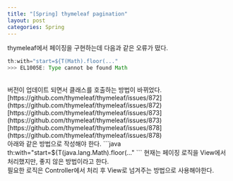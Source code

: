 ```yaml
---
title: "[Spring] thymeleaf pagination"
layout: post
categories: Spring
--- 
```


thymeleaf에서 페이징을 구현하는데 다음과 같은 오류가 떴다.

```java
th:with="start=${T(Math).floor(..."
>>> EL1005E: Type cannot be found Math
```
<br>
버전이 업데이트 되면서 클래스를 호출하는 방법이 바뀌었다.
[https://github.com/thymeleaf/thymeleaf/issues/872](https://github.com/thymeleaf/thymeleaf/issues/872)<br>
[https://github.com/thymeleaf/thymeleaf/issues/873](https://github.com/thymeleaf/thymeleaf/issues/873)<br>
[https://github.com/thymeleaf/thymeleaf/issues/878](https://github.com/thymeleaf/thymeleaf/issues/878)

<br>
아래와 같은 방법으로 작성해야 한다.
```java
th:with="start=${T(java.lang.Math).floor(..."
``` 
현재는 페이징 로직을 View에서 처리했지만, 좋지 않은 방법이라고 한다. <br>
필요한 로직은 Controller에서 처리 후 View로 넘겨주는 방법으로 사용해야한다.




